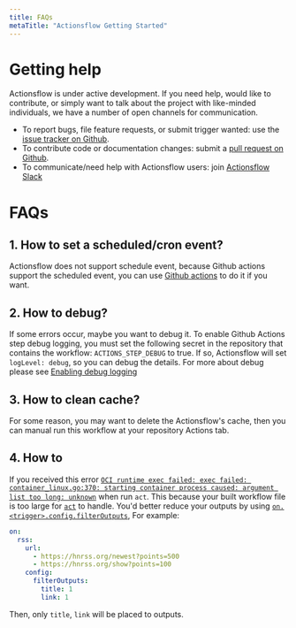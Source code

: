 ```yaml
---
title: FAQs
metaTitle: "Actionsflow Getting Started"
---
```


# Getting help

Actionsflow is under active development. If you need help, would like to
contribute, or simply want to talk about the project with like-minded
individuals, we have a number of open channels for communication.

- To report bugs, file feature requests, or submit trigger wanted: use the [issue tracker on Github](https://github.com/actionsflow/actionsflow/issues).
- To contribute code or documentation changes: submit a [pull request on Github](https://github.com/actionsflow/actionsflow/pulls).
- To communicate/need help with Actionsflow users: join [Actionsflow Slack](https://join.slack.com/t/actionsflow/shared_invite/zt-h5tmw9cn-GbZ4fzU_vc_qB~nnS_2Lvg)

# FAQs

## 1. How to set a scheduled/cron event?

Actionsflow does not support schedule event, because Github actions support the scheduled event, you can use [Github actions](https://docs.github.com/en/actions/reference/events-that-trigger-workflows#scheduled-events) to do it if you want.

## 2. How to debug?

If some errors occur, maybe you want to debug it. To enable Github Actions step debug logging, you must set the following secret in the repository that contains the workflow: `ACTIONS_STEP_DEBUG` to true. If so, Actionsflow will set `logLevel: debug`, so you can debug the details. For more about debug please see [Enabling debug logging
](https://docs.github.com/en/free-pro-team@latest/actions/managing-workflow-runs/enabling-debug-logging)

## 3. How to clean cache?

For some reason, you may want to delete the Actionsflow's cache, then you can manual run this workflow at your repository Actions tab.

## 4. How to

If you received this error [`OCI runtime exec failed: exec failed: container_linux.go:370: starting container process caused: argument list too long: unknown`](https://github.com/actionsflow/actionsflow/issues/4) when run `act`. This because your built workflow file is too large for [`act`](https://github.com/nektos/act) to handle. You'd better reduce your outputs by using [`on.<trigger>.config.filterOutputs`](https://actionsflow.github.io/docs/workflow/#ontriggerconfigfilteroutputs), For example:

```yaml
on:
  rss:
    url:
      - https://hnrss.org/newest?points=500
      - https://hnrss.org/show?points=100
    config:
      filterOutputs:
        title: 1
        link: 1
```

Then, only `title`, `link` will be placed to outputs.
